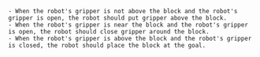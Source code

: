 
    - When the robot's gripper is not above the block and the robot's gripper is open, the robot should put gripper above the block.
    - When the robot's gripper is near the block and the robot's gripper is open, the robot should close gripper around the block.
    - When the robot's gripper is above the block and the robot's gripper is closed, the robot should place the block at the goal.